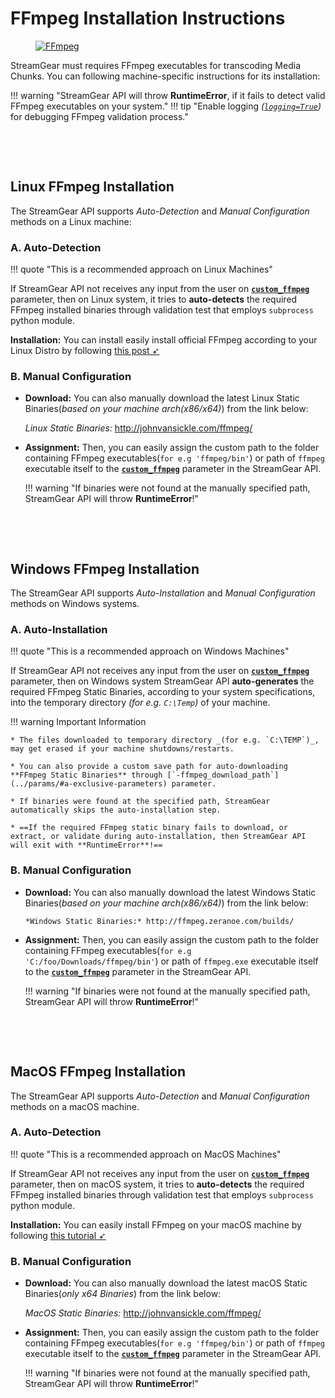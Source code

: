 <!--
===============================================
vidgear library source-code is deployed under the Apache 2.0 License:

Copyright (c) 2019-2020 Abhishek Thakur(@abhiTronix) <abhi.una12@gmail.com>

Licensed under the Apache License, Version 2.0 (the "License");
you may not use this file except in compliance with the License.
You may obtain a copy of the License at

   http://www.apache.org/licenses/LICENSE-2.0

Unless required by applicable law or agreed to in writing, software
distributed under the License is distributed on an "AS IS" BASIS,
WITHOUT WARRANTIES OR CONDITIONS OF ANY KIND, either express or implied.
See the License for the specific language governing permissions and
limitations under the License.
===============================================
-->

# FFmpeg Installation Instructions

<figure>
  <a href="http://ffmpeg.org/"><img src="../../../assets/images/ffmpeg.png" loading="lazy" alt="FFmpeg"/></a>
</figure>


StreamGear must requires FFmpeg executables for transcoding Media Chunks. You can following machine-specific instructions for its installation:


!!! warning "StreamGear API will throw **RuntimeError**, if it fails to detect valid FFmpeg executables on your system."
!!! tip "Enable logging _([`logging=True`](../params/#logging))_ for debugging FFmpeg validation process."

&nbsp;

&nbsp;


## Linux FFmpeg Installation

The StreamGear API supports _Auto-Detection_ and _Manual Configuration_ methods on a Linux machine:

### A. Auto-Detection 

!!! quote "This is a recommended approach on Linux Machines"

If StreamGear API not receives any input from the user on [**`custom_ffmpeg`**](../params/#custom_ffmpeg) parameter, then on Linux system, it tries to **auto-detects** the required FFmpeg installed binaries through validation test that employs `subprocess` python module. 

**Installation:** You can install easily install official FFmpeg according to your Linux Distro by following [this post ➶](https://www.tecmint.com/install-ffmpeg-in-linux/)


### B. Manual Configuration

* **Download:** You can also manually download the latest Linux Static Binaries(*based on your machine arch(x86/x64)*) from the link below:

    *Linux Static Binaries:* http://johnvansickle.com/ffmpeg/

* **Assignment:** Then, you can easily assign the custom path to the folder containing FFmpeg executables(`for e.g 'ffmpeg/bin'`)  or path of `ffmpeg` executable itself to the [**`custom_ffmpeg`**](../params/#custom_ffmpeg) parameter in the StreamGear API.

    !!! warning "If binaries were not found at the manually specified path, StreamGear API will throw **RuntimeError**!"

&nbsp;

&nbsp;

## Windows FFmpeg Installation

The StreamGear API supports _Auto-Installation_ and _Manual Configuration_ methods on Windows systems.

### A. Auto-Installation

!!! quote "This is a recommended approach on Windows Machines"

If StreamGear API not receives any input from the user on [**`custom_ffmpeg`**](../params/#custom_ffmpeg) parameter, then on Windows system StreamGear API **auto-generates** the required FFmpeg Static Binaries, according to your system specifications, into the temporary directory _(for e.g. `C:\Temp`)_ of your machine.

!!! warning Important Information

    * The files downloaded to temporary directory _(for e.g. `C:\TEMP`)_, may get erased if your machine shutdowns/restarts.

    * You can also provide a custom save path for auto-downloading **FFmpeg Static Binaries** through [`-ffmpeg_download_path`](../params/#a-exclusive-parameters) parameter.

    * If binaries were found at the specified path, StreamGear automatically skips the auto-installation step.

    * ==If the required FFmpeg static binary fails to download, or extract, or validate during auto-installation, then StreamGear API will exit with **RuntimeError**!==


### B. Manual Configuration

* **Download:** You can also manually download the latest Windows Static Binaries(*based on your machine arch(x86/x64)*) from the link below:
   
      *Windows Static Binaries:* http://ffmpeg.zeranoe.com/builds/

*  **Assignment:** Then, you can easily assign the custom path to the folder containing FFmpeg executables(`for e.g 'C:/foo/Downloads/ffmpeg/bin'`) or path of `ffmpeg.exe` executable itself to the [**`custom_ffmpeg`**](../params/#custom_ffmpeg) parameter in the StreamGear API.

    !!! warning "If binaries were not found at the manually specified path, StreamGear API will throw **RuntimeError**!"


&nbsp;

&nbsp;

## MacOS FFmpeg Installation

The StreamGear API supports _Auto-Detection_ and _Manual Configuration_ methods on a macOS machine.

### A. Auto-Detection

!!! quote "This is a recommended approach on MacOS Machines"

If StreamGear API not receives any input from the user on [**`custom_ffmpeg`**](../params/#custom_ffmpeg) parameter, then on macOS system, it tries to **auto-detects** the required FFmpeg installed binaries through validation test that employs `subprocess` python module.

**Installation:** You can easily install FFmpeg on your macOS machine by following [this tutorial ➶](https://trac.ffmpeg.org/wiki/CompilationGuide/macOS)

### B. Manual Configuration

* **Download:** You can also manually download the latest macOS Static Binaries(*only x64 Binaries*) from the link below:
  
    *MacOS Static Binaries:* http://johnvansickle.com/ffmpeg/

* **Assignment:** Then, you can easily assign the custom path to the folder containing FFmpeg executables(`for e.g 'ffmpeg/bin'`) or path of `ffmpeg` executable itself to the [**`custom_ffmpeg`**](../params/#custom_ffmpeg) parameter in the StreamGear API.


    !!! warning "If binaries were not found at the manually specified path, StreamGear API will throw **RuntimeError**!"

   
&nbsp;

